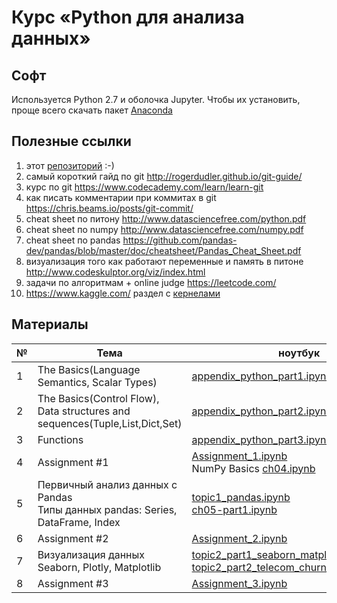 # Курс «Python для анализа данных» 
## Софт 
Используется Python 2.7 и оболочка Jupyter. Чтобы их установить, проще всего скачать пакет [Anaconda](https://www.continuum.io/downloads)
## Полезные ссылки
1. этот [репозиторий](https://github.com/vboyadzhi/python-for-data-analysis) :-)
2. самый короткий гайд по git http://rogerdudler.github.io/git-guide/
3. курс по git https://www.codecademy.com/learn/learn-git
4. как писать комментарии при коммитах в git https://chris.beams.io/posts/git-commit/
5. cheat sheet по питону http://www.datasciencefree.com/python.pdf
6. cheat sheet по numpy http://www.datasciencefree.com/numpy.pdf
7. cheat sheet по pandas https://github.com/pandas-dev/pandas/blob/master/doc/cheatsheet/Pandas_Cheat_Sheet.pdf
8. визуализация того как работают переменные и память в питоне http://www.codeskulptor.org/viz/index.html
9. задачи по алгоритмам + online judge https://leetcode.com/
10. https://www.kaggle.com/ раздел с [кернелами](https://www.kaggle.com/c/titanic/kernels?sortBy=votes&language=Python)
## Материалы
№ | Тема | ноутбук | ScreenCast 
---|---|---|---
1 | The Basics(Language Semantics, Scalar Types) | [appendix_python_part1.ipynb](https://github.com/vboyadzhi/python-for-data-analysis/blob/master/appendix_python_part1.ipynb) | [[24.05.17]](https://www.youtube.com/watch?v=iX3Ih4lAcgI)
2 | The Basics(Control Flow),<br> Data structures and sequences(Tuple,List,Dict,Set) | [appendix_python_part2.ipynb](https://github.com/vboyadzhi/python-for-data-analysis/blob/master/appendix_python_part2.ipynb) | [[26.04.17]](https://www.youtube.com/watch?v=u2R1KXHeDNY) 
3 |  Functions | [appendix_python_part3.ipynb](https://github.com/vboyadzhi/python-for-data-analysis/blob/master/appendix_python_part3.ipynb) | [[16.05.17]](https://www.youtube.com/watch?v=u4taVkdy9sM&t=1s)
4 | Assignment #1 | [Assignment_1.ipynb](https://github.com/vboyadzhi/python-for-data-analysis/blob/master/Assignment_1.ipynb) <br> NumPy Basics [ch04.ipynb](https://github.com/vboyadzhi/python-for-data-analysis/blob/master/ch04.ipynb) | - 
5 | Первичный анализ данных с Pandas<br>Типы данных pandas: Series, DataFrame, Index| [topic1_pandas.ipynb](https://github.com/vboyadzhi/python-for-data-analysis/blob/master/topic1_pandas.ipynb)<br> [ch05-part1.ipynb](https://github.com/vboyadzhi/python-for-data-analysis/blob/master/ch05.ipynb)| [[23.05.17]](https://www.youtube.com/watch?v=CELAFK2VXxw)
6 | Assignment #2 | [Assignment_2.ipynb](https://github.com/vboyadzhi/python-for-data-analysis/blob/master/Assignment_2.ipynb) | -
7 | Визуализация данных<br>Seaborn, Plotly, Matplotlib | [topic2_part1_seaborn_matplotlib_plotly.ipynb](https://github.com/vboyadzhi/python-for-data-analysis/blob/master/topic2_part1_seaborn_matplotlib_plotly.ipynb)<br>[topic2_part2_telecom_churn_tsne.ipynb](https://github.com/vboyadzhi/python-for-data-analysis/blob/master/topic2_part2_telecom_churn_tsne.ipynb) | [[30.05.17]](https://www.youtube.com/watch?v=SxY6AOlT-ks)
8 | Assignment #3 | [Assignment_3.ipynb](https://github.com/vboyadzhi/python-for-data-analysis/blob/master/Assignment_3.ipynb) | -
